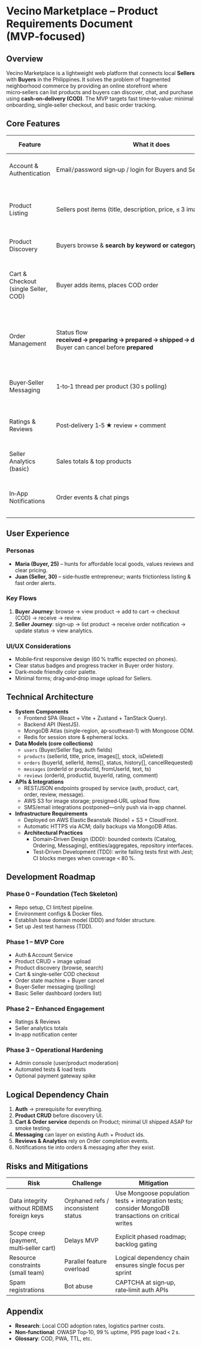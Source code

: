 # Vecino Marketplace – Product Requirements Document (MVP‑focused)

<context>

## Overview  
Vecino Marketplace is a lightweight web platform that connects local **Sellers** with **Buyers** in the Philippines. It solves the problem of fragmented neighborhood commerce by providing an online storefront where micro‑sellers can list products and buyers can discover, chat, and purchase using **cash‑on‑delivery (COD)**. The MVP targets fast time‑to‑value: minimal onboarding, single‑seller checkout, and basic order tracking.

## Core Features  
| Feature | What it does | Why it matters | How it works (high level) |
| --- | --- | --- | --- |
| Account & Authentication | Email / password sign‑up / login for Buyers and Sellers | Establishes identity & saves history | Bcrypt‑hashed credentials, JWT session cookies |
| Product Listing | Sellers post items (title, description, price, ≤ 3 images, stock) | Gives Sellers an instant online shelf | REST endpoints; images stored in S3‑compatible bucket |
| Product Discovery | Buyers browse & **search by keyword or category** | Enables easy finding of items | Paginated feed + text index query |
| Cart & Checkout (single Seller, COD) | Buyer adds items, places COD order | Simplest path to purchase, avoids payment gateway | One active cart per Buyer; transactional “order” doc written on checkout |
| Order Management | Status flow **received → preparing → prepared → shipped → delivered → closed**, Buyer can cancel before **prepared** | Tracks fulfillment and sets expectations | Seller dashboard buttons update order state; backend validates transitions |
| Buyer‑Seller Messaging | 1‑to‑1 thread per product (30 s polling) | Clarify product questions | Messages stored in `messages` collection; frontend polls |
| Ratings & Reviews | Post‑delivery 1‑5 ★ review + comment | Builds trust & quality signals | One review per order; product aggregates avg stars |
| Seller Analytics (basic) | Sales totals & top products | Empowers Sellers with insights | Aggregation pipeline summarises orders |
| In‑App Notifications | Order events & chat pings | Keeps users informed without email complexity | WebSocket or SSE channel (lightweight) |

## User Experience  
### Personas  
* **Maria (Buyer, 25)** – hunts for affordable local goods, values reviews and clear pricing.
* **Juan (Seller, 30)** – side‑hustle entrepreneur; wants frictionless listing & fast order alerts.

### Key Flows  
1. **Buyer Journey**: browse → view product → add to cart → checkout (COD) → receive → review.  
2. **Seller Journey**: sign‑up → list product → receive order notification → update status → view analytics.

### UI/UX Considerations  
* Mobile‑first responsive design (60 % traffic expected on phones).  
* Clear status badges and progress tracker in Buyer order history.  
* Dark‑mode friendly color palette.  
* Minimal forms; drag‑and‑drop image upload for Sellers.

</context>

<PRD>

## Technical Architecture  
* **System Components**  
  * Frontend SPA (React + Vite + Zustand + TanStack Query).  
  * Backend API (NestJS).  
  * MongoDB Atlas (single‑region, ap‑southeast‑1) with Mongoose ODM.  
  * Redis for session store & ephemeral locks.  
* **Data Models (core collections)**  
  * `users` (Buyer/Seller flag, auth fields)  
  * `products` (sellerId, title, price, images[], stock, isDeleted)  
  * `orders` (buyerId, sellerId, items[], status, history[], cancelRequested)  
  * `messages` (orderId or productId, fromUserId, text, ts)  
  * `reviews` (orderId, productId, buyerId, rating, comment)  
* **APIs & Integrations**  
  * REST/JSON endpoints grouped by service (auth, product, cart, order, review, message).  
  * AWS S3 for image storage; presigned‑URL upload flow.  
  * SMS/email integrations postponed—only push via in‑app channel.  
* **Infrastructure Requirements**  
  * Deployed on AWS Elastic Beanstalk (Node) + S3 + CloudFront.  
  * Automatic HTTPS via ACM; daily backups via MongoDB Atlas.  
  * **Architectural Practices**  
    * Domain‑Driven Design (DDD): bounded contexts (Catalog, Ordering, Messaging), entities/aggregates, repository interfaces.  
    * Test‑Driven Development (TDD): write failing tests first with Jest; CI blocks merges when coverage < 80 %.

## Development Roadmap  
### Phase 0 – Foundation (Tech Skeleton)  
* Repo setup, CI lint/test pipeline.  
* Environment configs & Docker files.  
* Establish base domain model (DDD) and folder structure.  
* Set up Jest test harness (TDD).  
### Phase 1 – MVP Core  
* Auth & Account Service  
* Product CRUD + image upload  
* Product discovery (browse, search)  
* Cart & single‑seller COD checkout  
* Order state machine + Buyer cancel  
* Buyer‑Seller messaging (polling)  
* Basic Seller dashboard (orders list)  
### Phase 2 – Enhanced Engagement  
* Ratings & Reviews  
* Seller analytics totals  
* In‑app notification center  
### Phase 3 – Operational Hardening  
* Admin console (user/product moderation)  
* Automated tests & load tests  
* Optional payment gateway spike  

## Logical Dependency Chain  
1. **Auth** → prerequisite for everything.  
2. **Product CRUD** before discovery UI.  
3. **Cart & Order service** depends on Product; minimal UI shipped ASAP for smoke testing.  
4. **Messaging** can layer on existing Auth + Product ids.  
5. **Reviews & Analytics** rely on Order completion events.  
6. Notifications tie into orders & messaging after they exist.

## Risks and Mitigations  
| Risk | Challenge | Mitigation |
| --- | --- | --- |
| Data integrity without RDBMS foreign keys | Orphaned refs / inconsistent status | Use Mongoose population tests + integration tests; consider MongoDB transactions on critical writes |
| Scope creep (payment, multi‑seller cart) | Delays MVP | Explicit phased roadmap; backlog gating |
| Resource constraints (small team) | Parallel feature overload | Logical dependency chain ensures single focus per sprint |
| Spam registrations | Bot abuse | CAPTCHA at sign‑up, rate‑limit auth APIs |

## Appendix  
* **Research**: Local COD adoption rates, logistics partner costs.  
* **Non‑functional**: OWASP Top‑10, 99 % uptime, P95 page load < 2 s.  
* **Glossary**: COD, PWA, TTL, etc.

</PRD>

